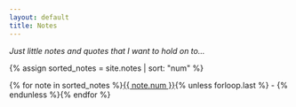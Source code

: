 ```yaml
---
layout: default
title: Notes
---
```


<script>
// Function to display a random note on page load
window.onload = function() {
  var noteCount = {{ site.notes | size }};
  var randomNote = Math.floor(Math.random() * noteCount) + 1;
  displayNote(randomNote);
};

function displayNote(number) {
  fetch('https://jeffreyfossett.com/notes/' + number + '.html')
    .then(response => response.text())
    .then(content => {
      document.getElementById('note-container').innerHTML = content;
    });
}
</script>

*Just little notes and quotes that I want to hold on to...*

{% assign sorted_notes = site.notes | sort: "num" %}

{% for note in sorted_notes %}<a href="javascript:void(0);" onclick="displayNote('{{ note.num }}')">{{ note.num }}</a>{% unless forloop.last %} - {% endunless %}{% endfor %}  

<div id="note-container">
  <!-- Random note content will be displayed here on page load -->
</div>
